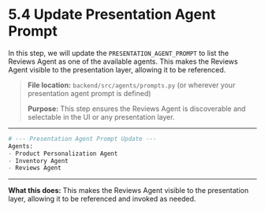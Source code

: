 # 5.4 Update Presentation Agent Prompt

In this step, we will update the `PRESENTATION_AGENT_PROMPT` to list the Reviews Agent as one of the available agents. This makes the Reviews Agent visible to the presentation layer, allowing it to be referenced.

> **File location:** `backend/src/agents/prompts.py` (or wherever your presentation agent prompt is defined)
> 
> **Purpose:** This step ensures the Reviews Agent is discoverable and selectable in the UI or any presentation layer.

---

```python
# --- Presentation Agent Prompt Update ---
Agents:
- Product Personalization Agent
- Inventory Agent
- Reviews Agent
```

---

**What this does:**
This makes the Reviews Agent visible to the presentation layer, allowing it to be referenced and invoked as needed.
